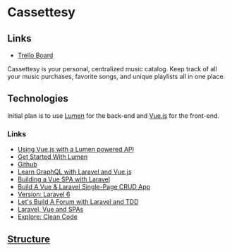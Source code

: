 # Cassettesy
## Links
- [Trello Board](https://trello.com/b/5tJRMWTR/cassettesy)

Cassettesy is your personal, centralized music catalog. Keep track of all your music purchases, favorite songs, and unique playlists all in one place.


## Technologies
Initial plan is to use [Lumen](https://lumen.laravel.com/) for the back-end and [Vue.js](https://vuejs.org/) for the front-end.

### Links
- [Using Vue.js with a Lumen powered API](https://www.liquidlight.co.uk/blog/using-vue-js-with-a-lumen-powered-api/)
- [Get Started With Lumen](https://laravel-vuejs.com/get-started-with-lumen/)
- [Github](https://github.com/cakleimeier/cassettesy)
- [Learn GraphQL with Laravel and Vue.js](https://www.youtube.com/watch?v=4z3EMCc4bP4)
- [Building a Vue SPA with Laravel](https://laravel-news.com/using-vue-router-laravel)
- [Build A Vue & Laravel Single-Page CRUD App](https://vuejsdevelopers.com/2018/02/05/vue-laravel-crud/)
- [Version: Laravel 6](https://laracasts.com/series/laravel-6-from-scratch)
- [Let's Build A Forum with Laravel and TDD](https://laracasts.com/series/lets-build-a-forum-with-laravel)
- [Laravel, Vue and SPAs](https://laracasts.com/series/laravel-vue-and-spas)
- [Explore: Clean Code](https://laracasts.com/topics/clean-code)


## [Structure](https://jamboard.google.com/d/1cUZmn4V-HvPYIa6b27SBkzPkgcd3kd_P3sWYd8q38kU/edit?usp=sharing)
